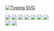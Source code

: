 

[![Typing SVG](https://readme-typing-svg.herokuapp.com/?color=9AA6B2&lines=Hi+There+I'm+SooYoon!&font=Redressed&size=40)](https://git.io/typing-svg)

<span>
  <!--Java-->
  <img src="https://img.shields.io/badge/Java-007396?style=flat-square&logo=Java&logoColor=white"/>
  <!--JavaScript-->
  <img src="https://img.shields.io/badge/JavaScript-F7DF1E?style=flat-square&logo=JavaScript&logoColor=white"/>
  <!--HTML5-->
  <img src="https://img.shields.io/badge/HTML5-E34F26?style=flat-square&logo=HTML5&logoColor=white"/>
  <!--CSS-->
  <img src="https://img.shields.io/badge/CSS3-1572B6?style=flat-square&logo=CSS3&logoColor=white"/>
  <!--Spring-->
  <img src="https://img.shields.io/badge/Spring-6DB33F?style=flat-square&logo=Spring&logoColor=white"/>
  <!--MySQL-->
  <img src="https://img.shields.io/badge/MySQL-4479A1?style=flat-square&logo=MySQL&logoColor=white"/>
  <!--AWS-->
  <img src="https://img.shields.io/badge/AWS-232F3E?style=flat-square&logo=Amazon-AWS&logoColor=white"/>
</span>

<br/>

<span>
  <!--Eclipse IDE-->
  <img src="https://img.shields.io/badge/Eclipse%20IDE-2C2255.svg?&style=for-the-badge&logo=Eclipse%20IDE&logoColor=white"/>
  <!--Visual Studio Code-->
  <img src="https://img.shields.io/badge/Visual%20Studio%20Code-007ACC.svg?&style=for-the-badge&logo=Visual%20Studio%20Code&logoColor=white"/>
</span>

<!--
**SyOoOnee/SyOoOnee** is a ✨ _special_ ✨ repository because its `README.md` (this file) appears on your GitHub profile.

Here are some ideas to get you started:

- 🔭 I’m currently working on ...
- 🌱 I’m currently learning ...
- 👯 I’m looking to collaborate on ...
- 🤔 I’m looking for help with ...
- 💬 Ask me about ...
- 📫 How to reach me: ...
- 😄 Pronouns: ...
- ⚡ Fun fact: ...
-->
